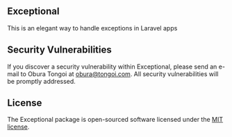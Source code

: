 ## Exceptional
This is an elegant way to handle exceptions in Laravel apps

## Security Vulnerabilities

If you discover a security vulnerability within Exceptional, please send an e-mail to Obura Tongoi at obura@tongoi.com. All security vulnerabilities will be promptly addressed.

## License

The Exceptional package is open-sourced software licensed under the [MIT license](http://opensource.org/licenses/MIT).
